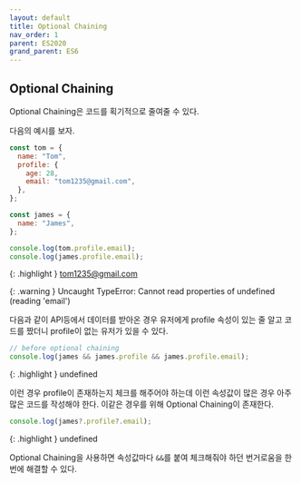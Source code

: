 ```yaml
---
layout: default
title: Optional Chaining
nav_order: 1
parent: ES2020
grand_parent: ES6
---
```


## Optional Chaining

Optional Chaining은 코드를 획기적으로 줄여줄 수 있다.

다음의 예시를 보자.

```js
const tom = {
  name: "Tom",
  profile: {
    age: 28,
    email: "tom1235@gmail.com",
  },
};

const james = {
  name: "James",
};

console.log(tom.profile.email);
console.log(james.profile.email);
```

{: .highlight }
tom1235@gmail.com

{: .warning }
Uncaught TypeError: Cannot read properties of undefined (reading 'email')

다음과 같이 API등에서 데이터를 받아온 경우 유저에게 profile 속성이 있는 줄 알고 코드를 짰더니 profile이 없는 유저가 있을 수 있다.

```js
// before optional chaining
console.log(james && james.profile && james.profile.email);
```

{: .highlight }
undefined

이런 경우 profile이 존재하는지 체크를 해주어야 하는데 이런 속성값이 많은 경우 아주 많은 코드를 작성해야 한다. 이같은 경우를 위해 Optional Chaining이 존재한다.

```js
console.log(james?.profile?.email);
```

{: .highlight }
undefined

Optional Chaining을 사용하면 속성값마다 `&&`를 붙여 체크해줘야 하던 번거로움을 한번에 해결할 수 있다.
